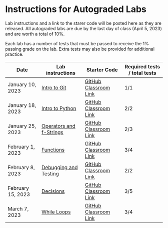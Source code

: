# Instructions for Autograded Labs
Lab instructions and a link to the starer code will be posted here as they are released. All autograded labs are due by the last day of class (April 5, 2023) and are worth a total of 10%.

Each lab has a number of tests that must be passed to receive the 1% passing grade on the lab. Extra tests may also be provided for additional practice.

| Date              | Lab instructions                           | Starter Code                                                     | Required tests / total tests |
| ----------------- | ------------------------------------------ | ---------------------------------------------------------------- | ---------------------------- |
| January 10, 2023  | [Intro to Git](01-intro-to-git)            | [GitHub Classroom Link](https://classroom.github.com/a/Z4BMnpjy) | 1/1                          |
| January 18, 2023  | [Intro to Python](02-intro-to-python)      | [GitHub Classroom Link](https://classroom.github.com/a/2d0NoVnm) | 2/2                          |
| January 25, 2023  | [Operators and f-Strings](03-operators.md) | [GitHub Classroom Link](https://classroom.github.com/a/qU3lARxl) | 2/3                          |
| February 1, 2023  | [Functions](04-functions.md)               | [GitHub Classroom Link](https://classroom.github.com/a/pY2nKdmx) | 3/4                          |
| February 8, 2023  | [Debugging and Testing](05-debugging)      | [GitHub Classroom Link](https://classroom.github.com/a/xElnPaZs) | 2/2                          |
| February 15, 2023 | [Decisions](06-decisions.md)               | [GitHub Classroom Link](https://classroom.github.com/a/90-vlORo) | 3/5                          |
| March 7, 2023     | [While Loops](07-loops.md)                 | [GitHub Classroom Link](https://classroom.github.com/a/35L98xVx) | 3/4                          |